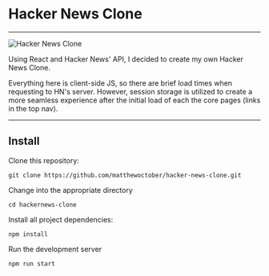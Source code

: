 # Hacker News Clone

---

![Hacker News Clone](https://www.matthewoctober.com/static/hnClone-40b991092906625d835ca0c906f68f19-20b8a.png)

Using React and Hacker News' API, I decided to create my own Hacker News Clone.

Everything here is client-side JS, so there are brief load times when requesting to HN's server. However, session storage is utilized to create a more seamless experience after the initial load of each the core pages (links in the top nav).

---

## Install

Clone this repository:

```console
git clone https://github.com/matthewoctober/hacker-news-clone.git
```

Change into the appropriate directory

```console
cd hackernews-clone
```

Install all project dependencies:

```console
npm install
```

Run the development server

```console
npm run start
```
